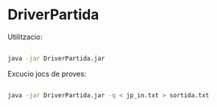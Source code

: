 # DriverPartida

Utilitzacio:

```sh

java -jar DriverPartida.jar

```

Excucio jocs de proves:

```sh

java -jar DriverPartida.jar -q < jp_in.txt > sortida.txt

```
